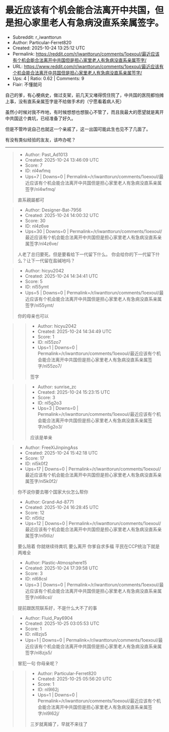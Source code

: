 # 最近应该有个机会能合法离开中共国，但是担心家里老人有急病没直系亲属签字。

- Subreddit: r_iwanttorun
- Author: Particular-Ferret820
- Created: 2025-10-24 13:25:12 UTC
- Permalink: https://reddit.com/r/iwanttorun/comments/1oexoul/最近应该有个机会能合法离开中共国但是担心家里老人有急病没直系亲属签字/
- URL: https://www.reddit.com/r/iwanttorun/comments/1oexoul/最近应该有个机会能合法离开中共国但是担心家里老人有急病没直系亲属签字/
- Ups: 4 | Ratio: 0.62 | Comments: 9
- Flair: 不懂就问


自己的爹，有心梗病史，做过支架，前几天又堵得慌住院了，中共国的医院都怕摊上事，没有直系亲属签字是不给做手术的（宁愿看着病人死）

虽然小时候对我不咋地，有时候想想也想狠心不管了，而且我最大的愿望就是离开中共国这个粪坑，已经准备了好久。

但是不管咋说自己也就这一个亲戚了，这一出国可能此生也见不了几面了。

有没有类似经验的友友，该咋办呢？


---

> - Author: Past_Ad1013
> - Created: 2025-10-24 13:46:09 UTC
> - Score: 7
> - ID: nl4wfmq
> - Ups=7 | Downs=0 | Permalink=/r/iwanttorun/comments/1oexoul/最近应该有个机会能合法离开中共国但是担心家里老人有急病没直系亲属签字/nl4wfmq/
>
> 直系親屬都可

> - Author: Designer-Bat-7956
> - Created: 2025-10-24 14:00:32 UTC
> - Score: 30
> - ID: nl4z6ve
> - Ups=30 | Downs=0 | Permalink=/r/iwanttorun/comments/1oexoul/最近应该有个机会能合法离开中共国但是担心家里老人有急病没直系亲属签字/nl4z6ve/
>
> 人老了总归要死。但是要看给下一代留下什么。
> 你会给你的下一代留下什么？让下一代留在盐碱地吗？

> - Author: hicyu2042
> - Created: 2025-10-24 14:34:41 UTC
> - Score: 5
> - ID: nl55ymt
> - Ups=5 | Downs=0 | Permalink=/r/iwanttorun/comments/1oexoul/最近应该有个机会能合法离开中共国但是担心家里老人有急病没直系亲属签字/nl55ymt/
>
> 你的母亲也可以

>> - Author: hicyu2042
>> - Created: 2025-10-24 14:34:49 UTC
>> - Score: 1
>> - ID: nl55zo7
>> - Ups=1 | Downs=0 | Permalink=/r/iwanttorun/comments/1oexoul/最近应该有个机会能合法离开中共国但是担心家里老人有急病没直系亲属签字/nl55zo7/
>>
>> 签字

>> - Author: sunrise_zc
>> - Created: 2025-10-24 15:23:15 UTC
>> - Score: 3
>> - ID: nl5g2o3
>> - Ups=3 | Downs=0 | Permalink=/r/iwanttorun/comments/1oexoul/最近应该有个机会能合法离开中共国但是担心家里老人有急病没直系亲属签字/nl5g2o3/
>>
>> 应该是单亲

> - Author: FreeXiJinpingAss
> - Created: 2025-10-24 15:42:18 UTC
> - Score: 17
> - ID: nl5k0f2
> - Ups=17 | Downs=0 | Permalink=/r/iwanttorun/comments/1oexoul/最近应该有个机会能合法离开中共国但是担心家里老人有急病没直系亲属签字/nl5k0f2/
>
> 你不说你要去哪个国家大伙怎么帮你

> - Author: Grand-Ad-8771
> - Created: 2025-10-24 16:28:45 UTC
> - Score: 12
> - ID: nl5tliz
> - Ups=12 | Downs=0 | Permalink=/r/iwanttorun/comments/1oexoul/最近应该有个机会能合法离开中共国但是担心家里老人有急病没直系亲属签字/nl5tliz/
>
> 要么陪着 你就继续待粪坑 要么离开 你爹自求多福 平民在CCP统治下就是两难全

> - Author: Plastic-Atmosphere15
> - Created: 2025-10-24 17:39:58 UTC
> - Score: 3
> - ID: nl68csl
> - Ups=3 | Downs=0 | Permalink=/r/iwanttorun/comments/1oexoul/最近应该有个机会能合法离开中共国但是担心家里老人有急病没直系亲属签字/nl68csl/
>
> 提前跟医院联系好，不是什么大不了的事

> - Author: Fluid_Pay6904
> - Created: 2025-10-25 03:05:53 UTC
> - Score: 1
> - ID: nl8zjs5
> - Ups=1 | Downs=0 | Permalink=/r/iwanttorun/comments/1oexoul/最近应该有个机会能合法离开中共国但是担心家里老人有急病没直系亲属签字/nl8zjs5/
>
> 冒犯一句 你母亲呢？

>> - Author: Particular-Ferret820
>> - Created: 2025-10-25 05:56:20 UTC
>> - Score: 1
>> - ID: nl9l62j
>> - Ups=1 | Downs=0 | Permalink=/r/iwanttorun/comments/1oexoul/最近应该有个机会能合法离开中共国但是担心家里老人有急病没直系亲属签字/nl9l62j/
>>
>> 三岁就离婚了，早就不来往了

